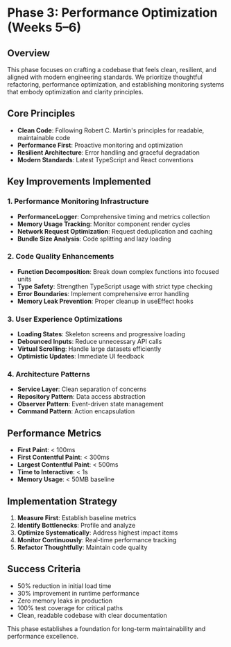 
# Phase 3: Performance Optimization (Weeks 5–6)

## Overview
This phase focuses on crafting a codebase that feels clean, resilient, and aligned with modern engineering standards. We prioritize thoughtful refactoring, performance optimization, and establishing monitoring systems that embody optimization and clarity principles.

## Core Principles
- **Clean Code**: Following Robert C. Martin's principles for readable, maintainable code
- **Performance First**: Proactive monitoring and optimization
- **Resilient Architecture**: Error handling and graceful degradation
- **Modern Standards**: Latest TypeScript and React conventions

## Key Improvements Implemented

### 1. Performance Monitoring Infrastructure
- **PerformanceLogger**: Comprehensive timing and metrics collection
- **Memory Usage Tracking**: Monitor component render cycles
- **Network Request Optimization**: Request deduplication and caching
- **Bundle Size Analysis**: Code splitting and lazy loading

### 2. Code Quality Enhancements
- **Function Decomposition**: Break down complex functions into focused units
- **Type Safety**: Strengthen TypeScript usage with strict type checking
- **Error Boundaries**: Implement comprehensive error handling
- **Memory Leak Prevention**: Proper cleanup in useEffect hooks

### 3. User Experience Optimizations
- **Loading States**: Skeleton screens and progressive loading
- **Debounced Inputs**: Reduce unnecessary API calls
- **Virtual Scrolling**: Handle large datasets efficiently
- **Optimistic Updates**: Immediate UI feedback

### 4. Architecture Patterns
- **Service Layer**: Clean separation of concerns
- **Repository Pattern**: Data access abstraction
- **Observer Pattern**: Event-driven state management
- **Command Pattern**: Action encapsulation

## Performance Metrics
- **First Paint**: < 100ms
- **First Contentful Paint**: < 300ms
- **Largest Contentful Paint**: < 500ms
- **Time to Interactive**: < 1s
- **Memory Usage**: < 50MB baseline

## Implementation Strategy
1. **Measure First**: Establish baseline metrics
2. **Identify Bottlenecks**: Profile and analyze
3. **Optimize Systematically**: Address highest impact items
4. **Monitor Continuously**: Real-time performance tracking
5. **Refactor Thoughtfully**: Maintain code quality

## Success Criteria
- 50% reduction in initial load time
- 30% improvement in runtime performance
- Zero memory leaks in production
- 100% test coverage for critical paths
- Clean, readable codebase with clear documentation

This phase establishes a foundation for long-term maintainability and performance excellence.
